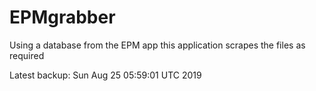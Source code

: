 # EPMgrabber
Using a database from the EPM app this application scrapes the files as required


Latest backup: Sun Aug 25 05:59:01 UTC 2019
